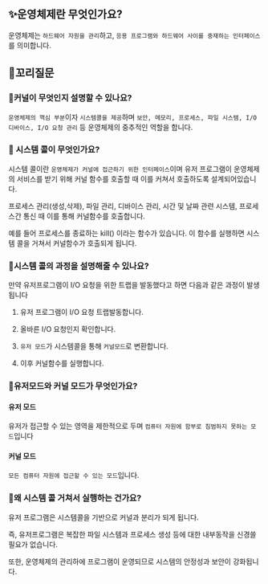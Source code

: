 ## ✨운영체제란 무엇인가요?

운영체제는 `하드웨어 자원을 관리`하고, `응용 프로그램와 하드웨어 사이를 중재하는 인터페이스`를 의미합니다.

## 🔁꼬리질문

### 🤔커널이 무엇인지 설명할 수 있나요?

`운영체제의 핵심 부분`이자 `시스템콜을 제공`하며 `보안, 메모리, 프로세스, 파일 시스템, I/O 디바이스, I/O 요청 관리` 등 운영체제의 중추적인 역할을 합니다.

### 🤔 시스템 콜이 무엇인가요?

시스템 콜이란 `운영체제가 커널에 접근하기 위한 인터페이스`이며 유저 프로그램이 운영체제의 서비스를 받기 위해 커널 함수를 호출할 때 이를 커쳐서 호출하도록 설계되어있습니다.

프로세스 관리(생성,삭제), 파일 관리, 디바이스 관리, 시간 및 날짜 관련 시스템, 프로세스간 통신 때 이를 통해 커널함수를 호출합니다.

예를 들어 프로세스를 종료하는 kill() 이라는 함수가 있습니다. 이 함수를 실행하면 시스템 콜을 거쳐서 커널함수가 호출되게 됩니다.

### 🤔시스템 콜의 과정을 설명해줄 수 있나요?

만약 유저프로그램이 I/O 요청을 위한 트랩을 발동했다고 하면 다음과 같은 과정이 발생됩니다

1. 유저 프로그램이 I/O 요청 트랩발동합니다.

2. 올바른 I/O 요청인지 확인합니다.

3. `유저 모드`가 시스템콜을 통해 `커널모드`로 변환합니다.

4. 이후 커널함수를 실행합니다.

### 🤔유저모드와 커널 모드가 무엇인가요?

#### 유저 모드

유저가 접근할 수 있는 영역을 제한적으로 두며 `컴퓨터 자원에 함부로 침범하지 못하는 모드`입니다

#### 커널 모드

`모든 컴퓨터 자원에 접근할 수 있는 모드`입니다.

### 🤔왜 시스템 콜 거쳐서 실행하는 건가요?

유저 프로그램은 시스템콜을 기반으로 커널과 분리가 되게 됩니다.

즉, 유저프로그램은 복잡한 파일 시스템과 프로세스 생성 등에 대한 내부동작을 신경쓸 필요가 없습니다.

또한, 운영체제의 관리하에 프로그램이 운영되므로 시스템의 안정성과 보안이 강화됩니다.
